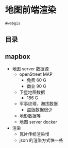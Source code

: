 
# 地图前端渲染

`#webgis` 


## 目录
<!-- toc -->
 ## mapbox 

- 地图 server  数据源
	- openStreet MAP
		- 免费 60 G  
		- 商业 90 G
	- 卫星地图数据
		- 186 G 
	- 军事纹理、海拔数据
		- 盗版数据很少
	- 地形数据等
	- 地图 server  docker 
- 渲染
	- 瓦片传统渲染慢
	- json 的渲染方式快一些